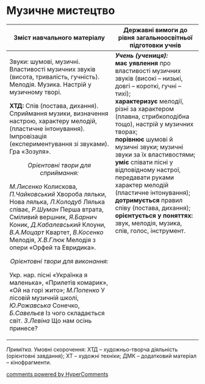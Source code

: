 <div id="hypercomments_widget" class="js-hypercomments-widget invisible"></div>

Музичне  мистецтво
=============================================

<table>
<thead>
  <tr>
    <th width="55%" align="center">Зміст навчального матеріалу</th>
    <th width="45%" align="center">Державні вимоги до рівня загальноосвітньої підготовки учнів</th>
  </tr>
</thead>
<tbody>
  <tr>
    <td width="55%" style="vertical-align:top !important;">
<p>Звуки: шумові, музичні. Властивості музичних звуків (висота, тривалість, гучність). Мелодія. Музика. Настрій у музичному творі.</p>     
<p><b>ХТД:</b> Спів (постава, дихання). Сприймання музики, визначення настрою, характеру мелодій, (пластичне інтонування). Імпровізація (експериментування зі звуками). Гра «Зозуля».</p>  
<center><i>Орієнтовні твори для сприймання:</i></center>
<p><i>М.Лисенко</i> Колискова, <i>П.Чайковський</i> Хвороба ляльки, Нова лялька, <i>Л.Колодуб</i> Лялька співає, <i>Р.Шуман</i> Перша втрата, Сміливий вершник,<i> Я.Барнич</i> Коник, <i>Д.Кабалевський</i> Клоуни, <i>В.А.Моцарт</i> Квартет, <i>В.Косенко</i> Мелодія,  <i>Х.В.Глюк</i> Мелодія з опери «Орфей та Евридика».</p>
<center><i>Орієнтовні твори для виконання:</i></center>
<p>Укр. нар. пісні «Українка я маленька», «Прилетів комарик», «Ой на горі жито»; <i>М.Попенко</i> У лісовій музичній школі, <i>Ю.Рожавська</i> Сонечко, <i>Б.Савельєв</i> Із чого складається світ.  <i>З.Левіна</i> Що нам осінь принесе?</p></td>
<td width="45%" style="vertical-align:top !important;"><b><i>Учень (учениця):</i></b><br>
<b>має уявлення</b> про властивості музичних звуків (високі – низькі, довгі – короткі, гучні – тихі);<br>
<b>характеризує</b> мелодії, різні за характером (плавна, стрибкоподібна тощо), настрій у музичних творах;<br>
<b>порівнює</b> шумові й музичні звуки; музичні звуки за їх властивостями;<br>
<b>уміє</b> співати пісні у відповідному настрої, передавати руками характер мелодій (пластичне інтонування);<br>
<b>дотримується</b> правил співу (постава, дихання);<br>
<b>орієнтується у поняттях:</b> звук, мелодія, музика, спів, голос, інструмент.<br></td>
  </tr>
</tbody>
</table>

<i>Примітка.</i> Умовні скорочення: ХТД – художньо-творча діяльність (орієнтовні завдання); ХТ – художні техніки; ДМК – додатковий матеріал – кінофрагменти. 

<div class="js-hypercomments-container">
<a href="http://hypercomments.com" class="hc-link" title="comments widget">comments powered by HyperComments</a>
</div>